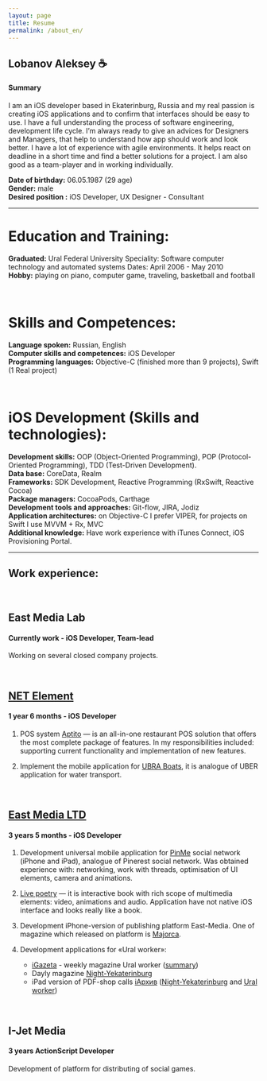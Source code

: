 ```yaml
---
layout: page
title: Resume
permalink: /about_en/
---
```

## Lobanov Aleksey :coffee:

#### Summary
I am an iOS developer based in Ekaterinburg, Russia and my real passion is creating iOS applications and to confirm that interfaces should be easy to use.
I have a full understanding the process of software engineering, development life cycle. I’m always ready to give an advices for Designers and Managers, that help to understand how app should work and look better.
I have a lot of experience with agile environments. It helps react on deadline in a short time and find a better solutions for a project.
I am also good as a team-player and in working individually.

**Date of birthday:** 06.05.1987 (29 age)<br/>
**Gender:** male<br/>
**Desired position :** iOS Developer, UX Designer - Consultant

---

# Education and Training:
**Graduated:** Ural Federal University
Speciality: Software computer technology and automated systems
Dates: April 2006 - May 2010<br/>
**Hobby:** playing on piano, computer game, traveling, basketball and football

<br/>

# Skills and Competences:
**Language spoken:** Russian, English<br/>
**Computer skills and competences:** iOS Developer<br/>
**Programming languages:** Objective-C (finished  more than 9 projects), Swift (1 Real project)

<br/>

# iOS Development (Skills and technologies):
**Development skills:** OOP (Object-Oriented Programming), POP (Protocol-Oriented Programming), TDD (Test-Driven Development).<br/>
**Data base:** CoreData, Realm<br/>
**Frameworks:** SDK Development, Reactive Programming (RxSwift, Reactive Cocoa)<br/>
**Package managers:** CocoaPods, Carthage<br/>
**Development tools and approaches:** Git-flow, JIRA, Jodiz<br/>
**Application architectures:** on Objective-C I prefer VIPER, for projects on Swift I use MVVM + Rx, MVC<br/>
**Additional knowledge:** Have work experience with iTunes Connect, iOS Provisioning Portal.

---

## Work experience:

<br/>

## **East Media Lab**

#### Currently work - iOS Developer, Team-lead

Working on several closed company projects.

<br/>

## **[NET Element](https://www.netelement.com/en)**

#### 1 year 6 months - iOS Developer

1. POS system [Aptito](https://aptito.com/) — is an all-in-one restaurant POS solution that offers the most complete package of features. In my responsibilities included: supporting current functionality and implementation of new features.

2. Implement the mobile application for [UBRA Boats](http://www.unitedboatridersassociation.com/), it is analogue of UBER application for water transport.

<br/>

## **[East Media LTD](http://www.east-media.ru/)**

#### 3 years 5 months - iOS Developer

1. Development universal mobile application for [PinMe](http://pinme.ru/) social network (iPhone and iPad), analogue of Pinerest social network. Was obtained experience with: networking, work with threads, optimisation of UI elements, camera and animations.

2. [Live poetry](#) — it is interactive book with rich scope of multimedia elements: video, animations and audio. Application have not native iOS interface and looks really like a book.

3. Development iPhone-version of publishing platform East-Media. One of magazine which released on platform is [Majorca](http://www.east-media.ru/portfolio/25/).

4. Development applications for «Ural worker»:
	- [iGazeta](http://ipad.uralsky-rabochi.ru/) - weekly magazine Ural worker ([summary](http://www.east-media.ru/portfolio/12/))
	- Dayly magazine [Night-Yekaterinburg](https://itunes.apple.com/ru/app/ivecerka-setevoe-izdanie-vecernij/id477025674)
	- iPad version of PDF-shop calls [iАрхив](http://iarchive.info/) ([Night-Yekaterinburg](https://itunes.apple.com/ru/app/iarhiv-ve/id880577339) and [Ural worker](https://itunes.apple.com/ru/app/iarhiv-ur/id688696313))

<br/>

## **I-Jet Media**

#### 3 years ActionScript Developer

Development of platform for distributing of social games.
